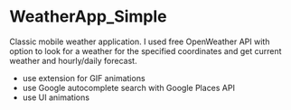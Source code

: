 # WeatherApp_Simple
Classic mobile weather application. I used free OpenWeather API with option to look for a weather for the specified coordinates and get current weather and hourly/daily forecast.

 - use extension for GIF animations
 - use Google autocomplete search with Google Places API
 - use UI animations
 
